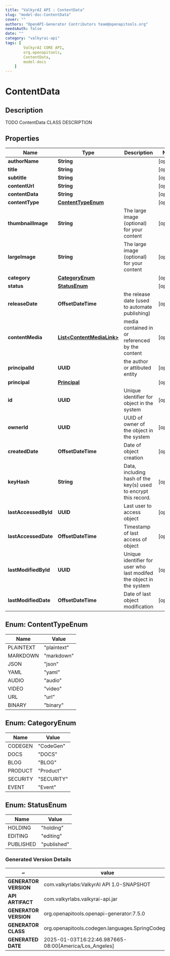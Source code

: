 ```yaml
---
title: "ValkyrAI API : ContentData"
slug: "model-doc-ContentData"
cover: ""
authors: "OpenAPI-Generator Contributors team@openapitools.org"
needsAuth: false
date: ""
category: "valkyrai-api"
tags: [
        ValkyrAI CORE API,
        org.openapitools,
        ContentData,
        model-docs
    ]
---
```


# ContentData


## Description
TODO ContentData CLASS DESCRIPTION

## Properties

| Name | Type | Description | Notes |
|------------ | ------------- | ------------- | -------------|
|**authorName** | **String** |  |  [optional] |
|**title** | **String** |  |  [optional] |
|**subtitle** | **String** |  |  [optional] |
|**contentUrl** | **String** |  |  [optional] |
|**contentData** | **String** |  |  [optional] |
|**contentType** | [**ContentTypeEnum**](#ContentTypeEnum) |  |  [optional] |
|**thumbnailImage** | **String** | The large image (optional) for your content |  [optional] |
|**largeImage** | **String** | The large image (optional) for your content |  [optional] |
|**category** | [**CategoryEnum**](#CategoryEnum) |  |  [optional] |
|**status** | [**StatusEnum**](#StatusEnum) |  |  [optional] |
|**releaseDate** | **OffsetDateTime** | the release date (used to automate publishing) |  [optional] |
|**contentMedia** | [**List&lt;ContentMediaLink&gt;**](ContentMediaLink.md) | media contained in or referenced by the content |  [optional] |
|**principalId** | **UUID** | the author or attibuted entity |  [optional] |
|**principal** | [**Principal**](Principal.md) |  |  [optional] |
|**id** | **UUID** | Unique identifier for object in the system |  [optional] |
|**ownerId** | **UUID** | UUID of owner of the object in the system |  [optional] |
|**createdDate** | **OffsetDateTime** | Date of object creation |  [optional] |
|**keyHash** | **String** | Data, including hash of the key(s) used to encrypt this record. |  [optional] |
|**lastAccessedById** | **UUID** | Last user to access object |  [optional] |
|**lastAccessedDate** | **OffsetDateTime** | Timestamp of last access of object |  [optional] |
|**lastModifiedById** | **UUID** | Unique identifier for user who last modifed the object in the system |  [optional] |
|**lastModifiedDate** | **OffsetDateTime** | Date of last object modification |  [optional] |



## Enum: ContentTypeEnum

| Name | Value |
|---- | -----|
| PLAINTEXT | &quot;plaintext&quot; |
| MARKDOWN | &quot;markdown&quot; |
| JSON | &quot;json&quot; |
| YAML | &quot;yaml&quot; |
| AUDIO | &quot;audio&quot; |
| VIDEO | &quot;video&quot; |
| URL | &quot;url&quot; |
| BINARY | &quot;binary&quot; |



## Enum: CategoryEnum

| Name | Value |
|---- | -----|
| CODEGEN | &quot;CodeGen&quot; |
| DOCS | &quot;DOCS&quot; |
| BLOG | &quot;BLOG&quot; |
| PRODUCT | &quot;Product&quot; |
| SECURITY | &quot;SECURITY&quot; |
| EVENT | &quot;Event&quot; |



## Enum: StatusEnum

| Name | Value |
|---- | -----|
| HOLDING | &quot;holding&quot; |
| EDITING | &quot;editing&quot; |
| PUBLISHED | &quot;published&quot; |


### Generated Version Details

~ | value
------------- | -------------
**GENERATOR VERSION** | com.valkyrlabs:ValkyrAI API 1.0-SNAPSHOT
**API ARTIFACT** | com.valkyrlabs.valkyrai-api.jar
**GENERATOR VERSION** | org.openapitools.openapi-generator:7.5.0
**GENERATOR CLASS** | org.openapitools.codegen.languages.SpringCodegen
**GENERATED DATE** | 2025-01-03T16:22:46.987665-08:00[America/Los_Angeles]
